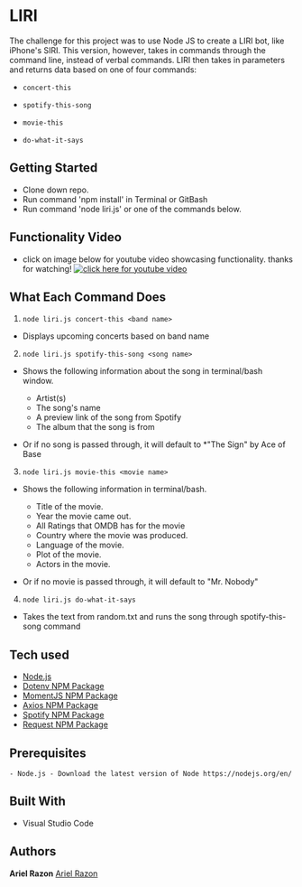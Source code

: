 # LIRI

The challenge for this project was to use Node JS to create a LIRI bot, like iPhone's SIRI. This version, however, takes in commands through the command line, instead of verbal commands. LIRI then takes in parameters and returns data based on one of four commands:

  * `concert-this`

  * `spotify-this-song`

  * `movie-this`

  * `do-what-it-says`

## Getting Started

- Clone down repo.
- Run command 'npm install' in Terminal or GitBash
- Run command 'node liri.js' or one of the commands below.

## Functionality Video
* click on image below for youtube video showcasing functionality. thanks for watching!
[![click here for youtube video](http://img.youtube.com/vi/66GtiBy-CPI/0.jpg)](http://www.youtube.com/watch?v=66GtiBy-CPI "LIRI")

## What Each Command Does

1. `node liri.js concert-this <band name>`

  * Displays upcoming concerts based on band name

2. `node liri.js spotify-this-song <song name>`

  * Shows the following information about the song in terminal/bash window.
    * Artist(s)
    * The song's name
    * A preview link of the song from Spotify
    * The album that the song is from

  * Or if no song is passed through, it will default to
    *"The Sign" by Ace of Base

3. `node liri.js movie-this <movie name>`

  * Shows the following information in terminal/bash.

    * Title of the movie.
    * Year the movie came out.
    * All Ratings that OMDB has for the movie
    * Country where the movie was produced.
    * Language of the movie.
    * Plot of the movie.
    * Actors in the movie.
   

  * Or if no movie is passed through, it will default to "Mr. Nobody"

4. `node liri.js do-what-it-says`

  * Takes the text from random.txt and runs the song through spotify-this-song command

## Tech used
- [Node.js](https://nodejs.org/en/)
- [Dotenv NPM Package](https://www.npmjs.com/package/dotenv)
- [MomentJS NPM Package](https://www.npmjs.com/package/moment)
- [Axios NPM Package](https://www.npmjs.com/package/axios)
- [Spotify NPM Package](https://www.npmjs.com/package/node-spotify-api)
- [Request NPM Package](https://www.npmjs.com/package/request)

## Prerequisites
```
- Node.js - Download the latest version of Node https://nodejs.org/en/
```

## Built With

* Visual Studio Code

## Authors
**Ariel Razon** [Ariel Razon](https://www.github.com/happyliltrees)
